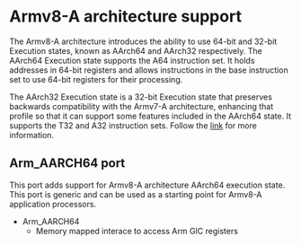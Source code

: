 # Armv8-A architecture support

The Armv8-A architecture introduces the ability to use 64-bit and 32-bit
Execution states, known as AArch64 and AArch32 respectively. The AArch64
Execution state supports the A64 instruction set. It holds addresses in 64-bit
registers and allows instructions in the base instruction set to use 64-bit
registers for their processing.

The AArch32 Execution state is a 32-bit Execution state that preserves
backwards compatibility with the Armv7-A architecture, enhancing that profile
so that it can support some features included in the AArch64 state. It supports
the T32 and A32 instruction sets. Follow the
[link](https://developer.arm.com/Architectures/A-Profile%20Architecture)
for more information.

## Arm_AARCH64 port

This port adds support for Armv8-A architecture AArch64 execution state.
This port is generic and can be used as a starting point for Armv8-A
application processors.

* Arm_AARCH64
    * Memory mapped interace to access Arm GIC registers
